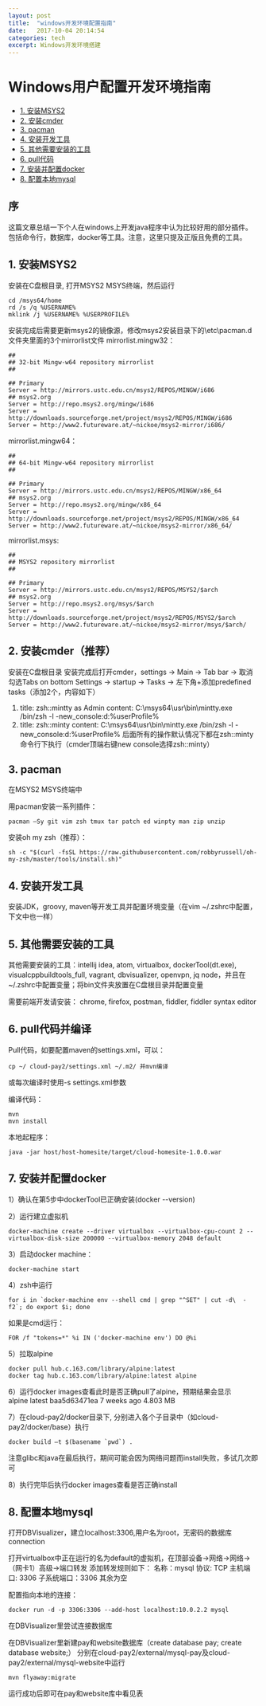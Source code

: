 ```yaml
---
layout: post
title:  "windows开发环境配置指南"
date:   2017-10-04 20:14:54
categories: tech
excerpt: Windows开发环境搭建
---
```


Windows用户配置开发环境指南
===========


- [1. 安装MSYS2](#2-安装MSYS2)
- [2. 安装cmder](#3-安装cmder)
- [3. pacman](#4-pacman)
- [4. 安装开发工具](#5-安装开发工具)
- [5. 其他需要安装的工具](#6-其他需要安装的工具)
- [6. pull代码](#7-pull代码)
- [7. 安装并配置docker](#8-安装并配置docker)
- [8. 配置本地mysql](#9-配置本地mysql)

## 序

这篇文章总结一下个人在windows上开发java程序中认为比较好用的部分插件。包括命令行，数据库，docker等工具。注意，这里只提及正版且免费的工具。

## 1. 安装MSYS2
安装在C盘根目录, 打开MSYS2 MSYS终端，然后运行
```
cd /msys64/home
rd /s /q %USERNAME%
mklink /j %USERNAME% %USERPROFILE%
```
安装完成后需要更新msys2的镜像源，修改msys2安装目录下的\etc\pacman.d文件夹里面的3个mirrorlist文件
mirrorlist.mingw32：
```
##
## 32-bit Mingw-w64 repository mirrorlist
##

## Primary
Server = http://mirrors.ustc.edu.cn/msys2/REPOS/MINGW/i686
## msys2.org
Server = http://repo.msys2.org/mingw/i686
Server = http://downloads.sourceforge.net/project/msys2/REPOS/MINGW/i686
Server = http://www2.futureware.at/~nickoe/msys2-mirror/i686/
```
mirrorlist.mingw64：
```
##
## 64-bit Mingw-w64 repository mirrorlist
##

## Primary
Server = http://mirrors.ustc.edu.cn/msys2/REPOS/MINGW/x86_64
## msys2.org
Server = http://repo.msys2.org/mingw/x86_64
Server = http://downloads.sourceforge.net/project/msys2/REPOS/MINGW/x86_64
Server = http://www2.futureware.at/~nickoe/msys2-mirror/x86_64/
```
mirrorlist.msys:
```
##
## MSYS2 repository mirrorlist
##

## Primary
Server = http://mirrors.ustc.edu.cn/msys2/REPOS/MSYS2/$arch
## msys2.org
Server = http://repo.msys2.org/msys/$arch
Server = http://downloads.sourceforge.net/project/msys2/REPOS/MSYS2/$arch
Server = http://www2.futureware.at/~nickoe/msys2-mirror/msys/$arch/
```

## 2. 安装cmder（推荐）
安装在C盘根目录
安装完成后打开cmder，settings -> Main -> Tab bar -> 取消勾选Tabs on bottom
Settings -> startup -> Tasks -> 左下角+添加predefined tasks（添加2个，内容如下）
1)	title: zsh::mintty as Admin
content: C:\msys64\usr\bin\mintty.exe /bin/zsh -l -new_console:d:%userProfile%
2)	title: zsh::minty
content: C:\msys64\usr\bin\mintty.exe /bin/zsh -l -new_console:d:%userProfile%
后面所有的操作默认情况下都在zsh::minty命令行下执行（cmder顶端右键new console选择zsh::minty）

## 3. pacman
在MSYS2 MSYS终端中

用pacman安装一系列插件：
```
pacman –Sy git vim zsh tmux tar patch ed winpty man zip unzip
```

安装oh my zsh（推荐）：
```
sh -c "$(curl -fsSL https://raw.githubusercontent.com/robbyrussell/oh-my-zsh/master/tools/install.sh)"
```

## 4. 安装开发工具
安装JDK，groovy, maven等开发工具并配置环境变量（在vim ~/.zshrc中配置，下文中也一样）

## 5. 其他需要安装的工具
其他需要安装的工具：intellij idea, atom, virtualbox, dockerTool(dt.exe), visualcppbuildtools_full, vagrant, dbvisualizer, openvpn, jq node，并且在~/.zshrc中配置变量；将bin文件夹放置在C盘根目录并配置变量

需要前端开发请安装：
chrome, firefox, postman, fiddler, fiddler syntax editor

## 6. pull代码并编译
Pull代码，如要配置maven的settings.xml，可以：
```
cp ~/ cloud-pay2/settings.xml ~/.m2/ 并mvn编译
```
或每次编译时使用-s settings.xml参数

编译代码：
```
mvn
mvn install
```
本地起程序：
```
java -jar host/host-homesite/target/cloud-homesite-1.0.0.war
```

## 7. 安装并配置docker
1）确认在第5步中dockerTool已正确安装(docker --version)

2）运行建立虚拟机
```
docker-machine create --driver virtualbox --virtualbox-cpu-count 2 --virtualbox-disk-size 200000 --virtualbox-memory 2048 default
```
3）启动docker machine：
```
docker-machine start
```
4）zsh中运行
```
for i in `docker-machine env --shell cmd | grep "^SET" | cut -d\  -f2`; do export $i; done
```
如果是cmd运行：
```
FOR /f "tokens=*" %i IN ('docker-machine env') DO @%i
```
5）拉取alpine
```
docker pull hub.c.163.com/library/alpine:latest
docker tag hub.c.163.com/library/alpine:latest alpine
```
6）运行docker images查看此时是否正确pull了alpine，预期结果会显示    
alpine                         latest              baa5d63471ea        7 weeks ago         4.803 MB

7）在cloud-pay2/docker目录下, 分别进入各个子目录中（如cloud-pay2/docker/base）执行
```
docker build –t $(basename `pwd`) .
```
注意glibc和java在最后执行，期间可能会因为网络问题而install失败，多试几次即可

8）执行完毕后执行docker images查看是否正确install

## 8. 配置本地mysql

打开DBVisualizer，建立localhost:3306,用户名为root，无密码的数据库connection

打开virtualbox中正在运行的名为default的虚拟机，在顶部设备->网络->网络->（网卡1）高级->端口转发
添加转发规则如下：
名称：mysql     协议: TCP      主机端口: 3306    子系统端口：3306 其余为空

配置指向本地的连接：
```
docker run -d -p 3306:3306 --add-host localhost:10.0.2.2 mysql
```
在DBVisualizer里尝试连接数据库

在DBVisualizer里新建pay和website数据库（create database pay; create database website;）
分别在cloud-pay2/external/mysql-pay及cloud-pay2/external/mysql-website中运行
```
mvn flyaway:migrate
```
运行成功后即可在pay和website库中看见表
